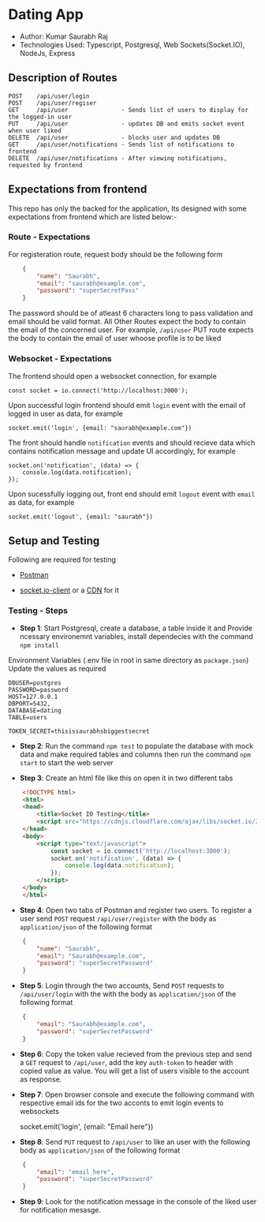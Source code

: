 # Dating App

- Author: Kumar Saurabh Raj
- Technologies Used: Typescript, Postgresql, Web Sockets(Socket.IO), NodeJs, Express

## Description of Routes

    POST    /api/user/login
    POST    /api/user/regiser
    GET     /api/user               - Sends list of users to display for the logged-in user
    PUT     /api/user               - updates DB and emits socket event when user liked
    DELETE  /api/user               - blocks user and updates DB
    GET     /api/user/notifications - Sends list of notifications to frontend
    DELETE  /api/user/notifications - After viewing notifications, requested by frontend

## Expectations from frontend

This repo has only the backed for the application, Its designed with some expectations from frontend which are listed below:-

### Route - Expectations

For registeration route, request body should be the following form

```json
    {
        "name": "Saurabh",
        "email": "saurabh@example.com",
        "password": "superSecretPass"
    }
```

The password should be of atleast 6 characters long to pass validation and email should be valid format.
All Other Routes expect the body to contain the email of the concerned user.
For example, `/api/user` PUT route expects the body to contain the email of user whoose profile is to be liked

### Websocket - Expectations

The frontend should open a websocket connection, for example

    const socket = io.connect('http://localhost:3000');

Upon successful login frontend should emit `login` event with the email of logged in user as data, for example

    socket.emit('login', {email: "saurabh@example.com"})

The front should handle `notification` events and should recieve data which contains notification message and update UI accordingly, for example

    socket.on('notification', (data) => {
        console.log(data.notification);
    });

Upon sucessfully logging out, front end should emit `logout` event with `email` as data, for example

    socket.emit('logout', {email: "saurabh"})

## Setup and Testing

Following are required for testing

- [Postman](https://www.postman.com/)

- [socket.io-client](https://github.com/socketio/socket.io-client) or a [CDN](https://cdnjs.com/libraries/socket.io) for it

### Testing - Steps

- **Step 1**: Start Postgresql, create a database, a table inside it and Provide ncessary environemnt variables, install dependecies with the command `npm install`

Environment Variables (.env file in root in same directory as `package.json`)
Update the values as required

    DBUSER=postgres
    PASSWORD=password
    HOST=127.0.0.1
    DBPORT=5432,
    DATABASE=dating
    TABLE=users

    TOKEN_SECRET=thisissaurabhsbiggestsecret

- **Step 2**: Run the command `npm test` to populate the database with mock data and make required tables and columns then run the command `npm start` to start the web server

- **Step 3**: Create an html file like this on open it in two different tabs

```html
    <!DOCTYPE html>
    <html>
    <head>
        <title>Socket IO Testing</title>
        <script src="https://cdnjs.cloudflare.com/ajax/libs/socket.io/2.3.0/socket.io.js"></script>
    </head>
    <body>
        <script type="text/javascript">
            const socket = io.connect('http://localhost:3000');
            socket.on('notification', (data) => {
                console.log(data.notification);
            });
        </script>
    </body>
    </html>
```

- **Step 4**: Open two tabs of Postman and register two users. To register a user send `POST` request `/api/user/register` with the body as `application/json` of the following format

```json
    {
        "name": "Saurabh",
        "email": "Saurabh@example.com",
        "password": "superSecretPassword"
    }
```

- **Step 5**: Login through the two accounts, Send `POST` requests to `/api/user/login` with the  with the body as `application/json` of the following format

```json
    {
        "email": "Saurabh@example.com",
        "password": "superSecretPassword"
    }
```

- **Step 6**: Copy the token value recieved from the previous step and send a `GET` request to `/api/user`, add the key `auth-token` to header with copied value as value. You will get a list of users visible to the account as response.

- **Step 7**: Open browser console and execute the following command with respective email ids for the two acconts to emit login events to websockets

    socket.emit('login', {email: "Email here"})

- **Step 8**: Send `PUT` request to `/api/user` to like an user with the following body as `application/json` of the following format

```json
    {
        "email": "email here",
        "password": "superSecretPassword"
    }
```

- **Step 9**: Look for the notification message in the console of the liked user for notification mesasge.
